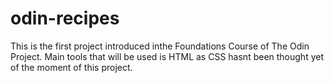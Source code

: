 # odin-recipes
This is the first project introduced inthe Foundations Course of The Odin Project.  Main tools that will be used is HTML as CSS hasnt been thought yet of the moment of this project.